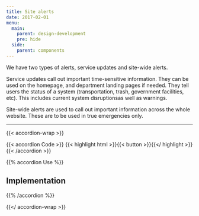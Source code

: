 ```yaml
---
title: Site alerts
date: 2017-02-01
menu:
  main:
    parent: design-development
    pre: hide
  side:
    parent: components
---
```


We have two types of alerts, service updates and site-wide alerts.

Service updates call out important time-sensitive information. They can be used on the homepage, and department landing pages if needed. They tell users the status of a system (transportation, trash, government facilities, etc). This includes current system disruptionsas well as warnings.

Site-wide alerts are used to call out important information across the whole website. These are to be used in true emergencies only.

---

{{< accordion-wrap >}}

{{< accordion Code >}}
  {{< highlight html >}}{{< button >}}{{</ highlight >}}
{{< /accordion >}}

{{% accordion Use %}}
## Implementation
{{% /accordion %}}

{{</ accordion-wrap >}}
